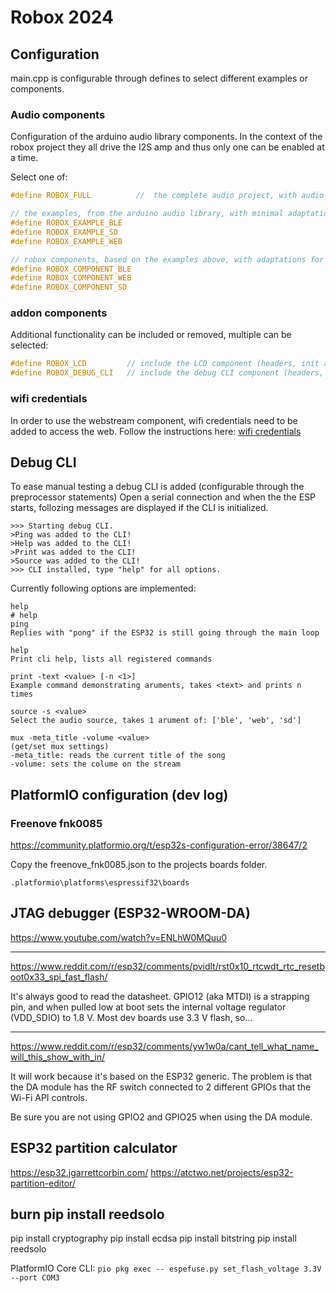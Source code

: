 # Robox 2024

## Configuration

main.cpp is configurable through defines to select different examples or components.


### Audio components

Configuration of the arduino audio library components. 
In the context of the robox project they all drive the I2S amp and thus only one can be enabled at a time.

Select one of:

```h
#define ROBOX_FULL          //  the complete audio project, with audio mux

// the examples, from the arduino audio library, with minimal adaptations
#define ROBOX_EXAMPLE_BLE
#define ROBOX_EXAMPLE_SD
#define ROBOX_EXAMPLE_WEB

// robox components, based on the examples above, with adaptations for the audio mux
#define ROBOX_COMPONENT_BLE
#define ROBOX_COMPONENT_WEB
#define ROBOX_COMPONENT_SD
```

### addon components

Additional functionality can be included or removed, multiple can be selected:
```h
#define ROBOX_LCD         // include the LCD component (headers, init and loop)
#define ROBOX_DEBUG_CLI   // include the debug CLI component (headers, init and loop)
```

### wifi credentials

In order to use the webstream component, wifi credentials need to be added to access the web. Follow the instructions here: [wifi credentials](lib/WIFI_CREDENTIALS/README.md)


## Debug CLI

To ease manual testing a debug CLI is added (configurable through the preprocessor statements)
Open a serial connection and when the the ESP starts, follozing messages are displayed if the CLI is initialized.

```
>>> Starting debug CLI.
>Ping was added to the CLI!
>Help was added to the CLI!
>Print was added to the CLI!
>Source was added to the CLI!
>>> CLI installed, type "help" for all options.
```

Currently following options are implemented:
```
help
# help
ping
Replies with "pong" if the ESP32 is still going through the main loop

help
Print cli help, lists all registered commands

print -text <value> [-n <1>]
Example command demonstrating aruments, takes <text> and prints n times

source -s <value>
Select the audio source, takes 1 arument of: ['ble', 'web', 'sd']

mux -meta_title -volume <value>
(get/set mux settings)
-meta_title: reads the current title of the song
-volume: sets the colume on the stream
```

## PlatformIO configuration (dev log)
### Freenove fnk0085
https://community.platformio.org/t/esp32s-configuration-error/38647/2

Copy the freenove_fnk0085.json to the projects boards folder.

`.platformio\platforms\espressif32\boards`


## JTAG debugger (ESP32-WROOM-DA)

https://www.youtube.com/watch?v=ENLhW0MQuu0

----

https://www.reddit.com/r/esp32/comments/pvidlt/rst0x10_rtcwdt_rtc_resetboot0x33_spi_fast_flash/

It's always good to read the datasheet. GPIO12 (aka MTDI) is a strapping pin, and when pulled low at boot sets the internal voltage regulator (VDD_SDIO) to 1.8 V. Most dev boards use 3.3 V flash, so... 

----

https://www.reddit.com/r/esp32/comments/yw1w0a/cant_tell_what_name_will_this_show_with_in/

It will work because it's based on the ESP32 generic. The problem is that the DA module has the RF switch connected to 2 different GPIOs that the Wi-Fi API controls.

Be sure you are not using GPIO2 and GPIO25 when using the DA module.

## ESP32 partition calculator
https://esp32.jgarrettcorbin.com/
https://atctwo.net/projects/esp32-partition-editor/

## burn pip install reedsolo

pip install cryptography
pip install ecdsa
pip install bitstring
pip install reedsolo

PlatformIO Core CLI:
`pio pkg exec -- espefuse.py set_flash_voltage 3.3V --port COM3`